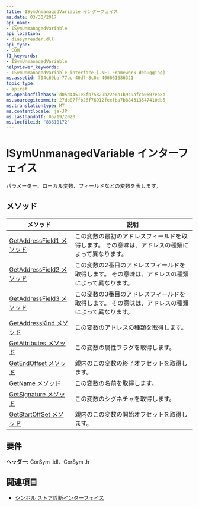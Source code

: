 ```yaml
---
title: ISymUnmanagedVariable インターフェイス
ms.date: 03/30/2017
api_name:
- ISymUnmanagedVariable
api_location:
- diasymreader.dll
api_type:
- COM
f1_keywords:
- ISymUnmanagedVariable
helpviewer_keywords:
- ISymUnmanagedVariable interface [.NET Framework debugging]
ms.assetid: 704c69ba-77bc-40d7-8c0c-400061686321
topic_type:
- apiref
ms.openlocfilehash: d05d4451e8fb75829b22e0a1b9c9afcb0607eb8b
ms.sourcegitcommit: 27db07ffb26f76912feefba7b884313547410db5
ms.translationtype: MT
ms.contentlocale: ja-JP
ms.lasthandoff: 05/19/2020
ms.locfileid: "83610172"
---
```

# <a name="isymunmanagedvariable-interface"></a>ISymUnmanagedVariable インターフェイス
パラメーター、ローカル変数、フィールドなどの変数を表します。  
  
## <a name="methods"></a>メソッド  
  
|メソッド|説明|  
|------------|-----------------|  
|[GetAddressField1 メソッド](isymunmanagedvariable-getaddressfield1-method.md)|この変数の最初のアドレスフィールドを取得します。 その意味は、アドレスの種類によって異なります。|  
|[GetAddressField2 メソッド](isymunmanagedvariable-getaddressfield2-method.md)|この変数の2番目のアドレスフィールドを取得します。 その意味は、アドレスの種類によって異なります。|  
|[GetAddressField3 メソッド](isymunmanagedvariable-getaddressfield3-method.md)|この変数の3番目のアドレスフィールドを取得します。 その意味は、アドレスの種類によって異なります。|  
|[GetAddressKind メソッド](isymunmanagedvariable-getaddresskind-method.md)|この変数のアドレスの種類を取得します。|  
|[GetAttributes メソッド](isymunmanagedvariable-getattributes-method.md)|この変数の属性フラグを取得します。|  
|[GetEndOffset メソッド](isymunmanagedvariable-getendoffset-method.md)|親内のこの変数の終了オフセットを取得します。|  
|[GetName メソッド](isymunmanagedvariable-getname-method.md)|この変数の名前を取得します。|  
|[GetSignature メソッド](isymunmanagedvariable-getsignature-method.md)|この変数のシグネチャを取得します。|  
|[GetStartOffSet メソッド](isymunmanagedvariable-getstartoffset-method.md)|親内のこの変数の開始オフセットを取得します。|  
  
## <a name="requirements"></a>要件  
 **ヘッダー:** CorSym .idl、CorSym .h  
  
## <a name="see-also"></a>関連項目

- [シンボル ストア診断インターフェイス](diagnostics-symbol-store-interfaces.md)
